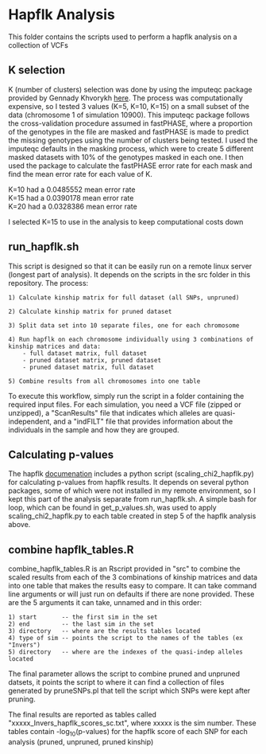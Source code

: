 # Hapflk Analysis

This folder contains the scripts used to perform a hapflk analysis on a collection of VCFs

## K selection

K (number of clusters) selection was done by using the imputeqc package provided by Gennady Khvorykh [here](https://github.com/inzilico/imputeqc).
The process was computationally expensive, so I tested 3 values (K=5, K=10, K=15) on a small subset of the data (chromosome 1 of simulation 10900).
This imputeqc package follows the cross-validation procedure assumed in fastPHASE, where a proportion of the genotypes in the file are masked and
fastPHASE is made to predict the missing genotypes using the number of clusters being tested. I used the imputeqc defaults in the masking process,
which were to create 5 different masked datasets with 10% of the genotypes masked in each one. I then used the package to calculate the fastPHASE
error rate for each mask and find the mean error rate for each value of K. 

K=10 had a 0.0485552 mean error rate  
K=15 had a 0.0390178 mean error rate  
K=20 had a 0.0328386 mean error rate  

I selected K=15 to use in the analysis to keep computational costs down   

## run_hapflk.sh

This script is designed so that it can be easily run on a remote linux server (longest part of analysis). It depends on the scripts in the src folder
in this repository. The process:

	1) Calculate kinship matrix for full dataset (all SNPs, unpruned)

	2) Calculate kinship matrix for pruned dataset

	3) Split data set into 10 separate files, one for each chromosome

	4) Run hapflk on each chromosome individually using 3 combinations of kinship matrices and data:
		- full dataset matrix, full dataset
		- pruned dataset matrix, pruned dataset
		- pruned dataset matrix, full dataset

	5) Combine results from all chromosomes into one table

To execute this workflow, simply run the script in a folder containing the required input files. For each simulation, you need a VCF file (zipped or 
unzipped), a "ScanResults" file that indicates which alleles are quasi-independent, and a "indFILT" file that provides information about the individuals
in the sample and how they are grouped.

## Calculating p-values

The hapflk [documenation](https://forge-dga.jouy.inra.fr/documents/588) includes a python script (scaling_chi2_hapflk.py) for calculating p-values
from hapflk results. It depends on several python packages, some of which were not installed in my remote environment, so I kept this part of the 
analysis separate from run_hapflk.sh. A simple bash for loop, which can be found in get_p_values.sh, was used to apply scaling_chi2_hapflk.py to 
each table created in step 5 of the hapflk analysis above.

## combine hapflk_tables.R

combine_hapflk_tables.R is an Rscript provided in "src" to combine the scaled results from each of the 3 combinations of kinship matrices and data 
into one table that makes the results easy to compare. It can take command line arguments or will just run on defaults if there
are none provided. These are the 5 arguments it can take, unnamed and in this order:
	
	1) start       -- the first sim in the set
	2) end         -- the last sim in the set
	3) directory   -- where are the results tables located
	4) type of sim -- points the script to the names of the tables (ex "Invers")
	5) directory   -- where are the indexes of the quasi-indep alleles located

The final parameter allows the script to combine pruned and unpruned datsets, it points the script to where it can find a collection of files
generated by pruneSNPs.pl that tell the script which SNPs were kept after pruning.

The final results are reported as tables called "xxxxx_Invers_hapflk_scores_sc.txt", where xxxxx is the sim number. These tables contain 
-log<sub>10</sub>(p-values) for the hapflk score of each SNP for each analysis (pruned, unpruned, pruned kinship)
	
